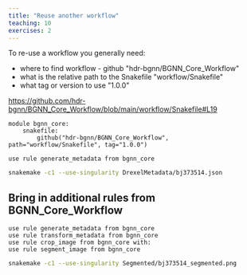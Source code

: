 ```yaml
---
title: "Reuse another workflow"
teaching: 10
exercises: 2
---
```


To re-use a workflow you generally need:

- where to find workflow - github "hdr-bgnn/BGNN_Core_Workflow"
- what is the relative path to the Snakefile "workflow/Snakefile"
- what tag or version to use "1.0.0"

https://github.com/hdr-bgnn/BGNN_Core_Workflow/blob/main/workflow/Snakefile#L19

```
module bgnn_core:
    snakefile:
        github("hdr-bgnn/BGNN_Core_Workflow", path="workflow/Snakefile", tag="1.0.0")

use rule generate_metadata from bgnn_core
```

```bash
snakemake -c1 --use-singularity DrexelMetadata/bj373514.json
```




## Bring in additional rules from BGNN_Core_Workflow
```
use rule generate_metadata from bgnn_core
use rule transform_metadata from bgnn_core
use rule crop_image from bgnn_core with:
use rule segment_image from bgnn_core
```

```bash
snakemake -c1 --use-singularity Segmented/bj373514_segmented.png 
```
